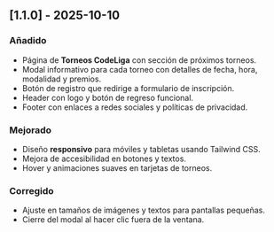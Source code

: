 ## [1.1.0] - 2025-10-10
### Añadido
- Página de **Torneos CodeLiga** con sección de próximos torneos.
- Modal informativo para cada torneo con detalles de fecha, hora, modalidad y premios.
- Botón de registro que redirige a formulario de inscripción.
- Header con logo y botón de regreso funcional.
- Footer con enlaces a redes sociales y políticas de privacidad.

### Mejorado
- Diseño **responsivo** para móviles y tabletas usando Tailwind CSS.
- Mejora de accesibilidad en botones y textos.
- Hover y animaciones suaves en tarjetas de torneos.

### Corregido
- Ajuste en tamaños de imágenes y textos para pantallas pequeñas.
- Cierre del modal al hacer clic fuera de la ventana.
